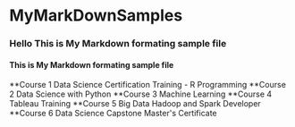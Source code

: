 # MyMarkDownSamples
### Hello This is My Markdown formating sample file
####  This is My Markdown formating sample file

**Course 1
Data Science Certification Training - R Programming
**Course 2
Data Science with Python
**Course 3
Machine Learning
**Course 4
Tableau Training
**Course 5
Big Data Hadoop and Spark Developer
**Course 6
Data Science Capstone
Master's Certificate

